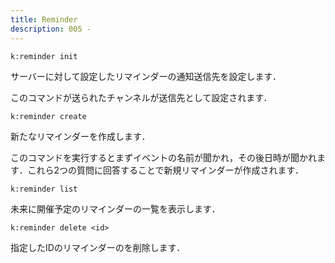 ```yaml
---
title: Reminder
description: 005 -
---
```


<command 
  name="reminder init"
  :aliases="['rem init', 'rem i']"
  :roles="[{name: 'サーバー管理者', color: 'orange'}, {name: 'サーバーOnly', color: 'green'}]"
  :usages="['k:rem i']">
<div>

  `k:reminder init`

サーバーに対して設定したリマインダーの通知送信先を設定します．

このコマンドが送られたチャンネルが送信先として設定されます．

</div>

</command>

<command 
  name="reminder create"
  :aliases="['rem create', 'rem c']"
  :roles="[{name: 'サーバーOnly', color: 'green'}]"
  :usages="['k:rem c']">
<div>

  `k:reminder create`

新たなリマインダーを作成します．

このコマンドを実行するとまずイベントの名前が聞かれ，その後日時が聞かれます．これら2つの質問に回答することで新規リマインダーが作成されます．

</div>

</command>


<command 
  name="reminder list"
  :aliases="['rem list', 'rem l']"
  :roles="[{name: 'サーバーOnly', color: 'green'}]"
  :usages="['k:rem l']">
<div>

  `k:reminder list`

未来に開催予定のリマインダーの一覧を表示します．

</div>

</command>


<command 
  name="reminder delete"
  :aliases="['rem delete', 'rem d']"
  :roles="[{name: 'サーバーOnly', color: 'green'}]"
  :usages="['k:rem d 00004']">
<div>

  `k:reminder delete <id>`

指定したIDのリマインダーのを削除します．

</div>

</command>

